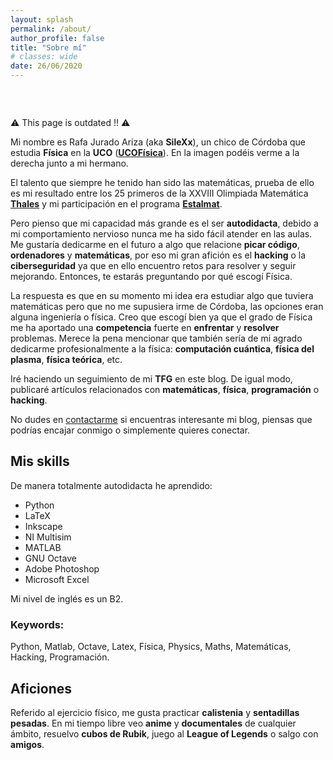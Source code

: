 ```yaml
---
layout: splash
permalink: /about/
author_profile: false
title: "Sobre mí"
# classes: wide
date: 26/06/2020
---
```


<br>

<figure style="width: 30%" class="align-right">
  <img src="{{ site.url }}{{ site.baseurl }}/assets/images/yo1.jpg" alt="">
</figure>

⚠️ This page is outdated !! ⚠️

Mi nombre es Rafa Jurado Ariza (aka **SileXx**), un chico de Córdoba que estudia **Física** en la **UCO** ([**UCOFísica**](https://www.uco.es/ciencias/es/grado-fisica/)). En la imagen podéis verme a la derecha junto a mi hermano.

El talento que siempre he tenido han sido las matemáticas, prueba de ello es mi resultado entre los 25 primeros de la XXVIII Olimpiada Matemática 
[**Thales**](https://thales.cica.es/cordoba/sites/thales.cica.es.cordoba/files/25primeros_XXVIII.pdf) y mi participación en el programa [**Estalmat**](https://es.wikipedia.org/wiki/ESTALMAT).

Pero pienso que mi capacidad más grande es el ser **autodidacta**, debido a mi comportamiento nervioso nunca me ha sido fácil atender en las aulas. Me gustaría dedicarme en el futuro a algo que relacione **picar código**, **ordenadores** y **matemáticas**, por eso mi gran afición es el **hacking** o la **ciberseguridad** ya que en ello encuentro retos para resolver y seguir mejorando. Entonces, te estarás preguntando por qué escogí Física. 

La respuesta es que en su momento mi idea era estudiar algo que tuviera matemáticas pero que no me supusiera irme de Córdoba, las opciones eran alguna ingeniería o física. Creo que escogí bien ya que el grado de Física me ha aportado una **competencia** fuerte en **enfrentar** y **resolver** problemas. Merece la pena mencionar que también sería de mi agrado dedicarme profesionalmente a la física: **computación cuántica**, **física del plasma**, **física teórica**, etc.

Iré haciendo un seguimiento de mi **TFG** en este blog. De igual modo, publicaré artículos relacionados con **matemáticas**, **física**, **programación** o **hacking**.

No dudes en [contactarme](https://t.me/silexx/) si encuentras interesante mi blog, piensas que podrías encajar conmigo o simplemente quieres conectar.

## Mis skills

De manera totalmente autodidacta he aprendido:
- Python
- LaTeX
- Inkscape
- NI Multisim
- MATLAB
- GNU Octave
- Adobe Photoshop
- Microsoft Excel

Mi nivel de inglés es un B2.

### Keywords:

Python, Matlab, Octave, Latex, Física, Physics, Maths, Matemáticas, Hacking, Programación.

## Aficiones

Referido al ejercicio físico, me gusta practicar **calistenia** y **sentadillas pesadas**. En mi tiempo libre veo **anime** y **documentales** de cualquier ámbito, resuelvo **cubos de Rubik**, juego al **League of Legends** o salgo con **amigos**.

